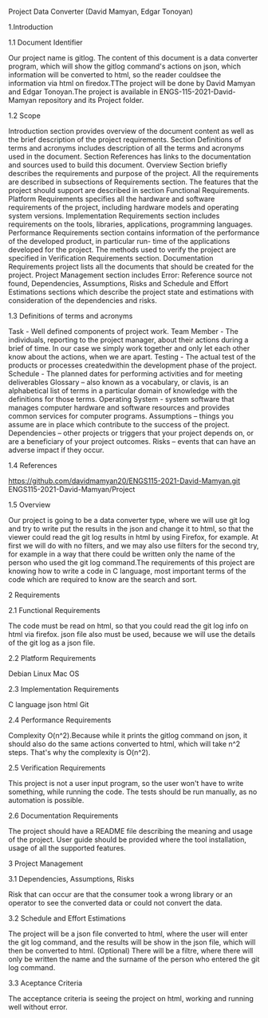 Project Data Converter (David Mamyan, Edgar Tonoyan)

1.Introduction

1.1 Document Identifier

Our project name is gitlog. The content of this document is a data converter program, which will show the gitlog command's actions on json, which information will be converted to html, so the reader couldsee the information via html on firedox.TThe project will be done by David Mamyan and Edgar Tonoyan.The project is available in ENGS-115-2021-David-Mamyan repository and its Project folder.

1.2 Scope

Introduction section provides overview of the document content as well as the brief
description of the project requirements. Section Definitions of terms and acronyms includes
description of all the terms and acronyms used in the document. Section References has
links to the documentation and sources used to build this document. Overview Section
briefly describes the requirements and purpose of the project. All the requirements are
described in subsections of Requirements section. The features that the project should
support are described in section Functional Requirements. Platform Requirements specifies
all the hardware and software requirements of the project, including hardware models and
operating system versions. Implementation Requirements section includes requirements on
the tools, libraries, applications, programming languages. Performance Requirements
section contains information of the performance of the developed product, in particular run-
time of the applications developed for the project. The methods used to verify the project
are specified in Verification Requirements section. Documentation Requirements project lists
all the documents that should be created for the project. Project Management section
includes Error: Reference source not found, Dependencies, Assumptions, Risks and Schedule
and Effort Estimations sections which describe the project state and estimations with
consideration of the dependencies and risks.

1.3 Definitions of terms and acronyms

Task - Well defined components of project work.
Team Member - The individuals, reporting to the project manager, about their actions during a brief of time. In our case we simply work together and only let each other know about the actions, when we are apart.
Testing - The actual test of the products or processes createdwithin the development phase of the project.
Schedule - The planned dates for performing activities and for meeting deliverables
Glossary – also known as a vocabulary, or clavis, is an alphabetical list of terms in a
particular domain of knowledge with the definitions for those terms.
Operating System - system software that manages computer hardware and software
resources and provides common services for computer programs.
Assumptions – things you assume are in place which contribute to the success of the project.
Dependencies – other projects or triggers that your project depends on, or are a beneficiary of your project outcomes.
Risks – events that can have an adverse impact if they occur.

1.4 References

https://github.com/davidmamyan20/ENGS115-2021-David-Mamyan.git
ENGS115-2021-David-Mamyan/Project

1.5 Overview

Our project is going to be a data converter type, where we will use git log and try to write put the results in the json and change it to html, so that the viewer could read the git log results in html by using Firefox, for example. At first we will do with no filters, and we may also use filters for the second try, for example in a way that there could be written only the name of the person who used the git log command.The requirements of this project are knowing how to write a code in C language, most important terms of the code which are required to know are the search and sort.


2 Requirements

2.1 Functional Requirements

The code must be read on html, so that you could read the git log info on html via firefox.
json file also must be used, because we will use the details of the git log as a json file.

2.2 Platform Requirements

Debian Linux
Mac OS

2.3 Implementation Requirements

C language
json
html
Git

2.4 Performance Requirements

Complexity O(n^2).Because while it prints the gitlog command on json, it should also do the same actions converted to html, which will take n^2 steps. That's why the complexity is O(n^2).

2.5 Verification Requirements

This project is not a user input program, so the user won't have to write something, while running the code. The tests should be run manually, as no automation is possible.

2.6 Documentation Requirements

The project should have a README file describing the meaning and usage of the project.
User guide should be provided where the tool installation, usage of all the supported
features.

3 Project Management

3.1 Dependencies, Assumptions, Risks

Risk that can occur are that the consumer took a wrong library or an operator to see the converted data or could not convert the data.

3.2 Schedule and Effort Estimations

The project will be a json file converted to html, where the user will enter the git log command, and the results will be show in the json file, which will then be converted to html.
(Optional) There will be a filtre, where there will only be written the name and the surname of the person who entered the git log command.

3.3 Aceptance Criteria

The acceptance criteria is seeing the project on html, working and running well without error.
